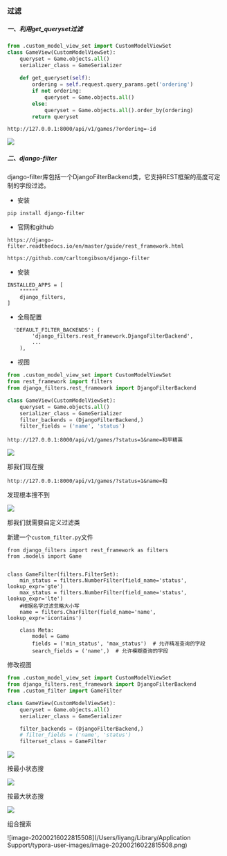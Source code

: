 

### 过滤

##### 一、利用get_queryset过滤

```python
from .custom_model_view_set import CustomModelViewSet
class GameView(CustomModelViewSet):
    queryset = Game.objects.all()
    serializer_class = GameSerializer
    
    def get_queryset(self):
        ordering = self.request.query_params.get('ordering')
        if not ordering:
            queryset = Game.objects.all()
        else:
            queryset = Game.objects.all().order_by(ordering)
        return queryset
```

```
http://127.0.0.1:8000/api/v1/games/?ordering=-id
```



![](https://tva1.sinaimg.cn/large/0082zybply1gbxnkgp4y5j31gq0u078e.jpg)

##### 二、django-filter

django-filter库包括一个DjangoFilterBackend类，它支持REST框架的高度可定制的字段过滤。

- 安装

```
pip install django-filter
```

- 官网和github

```
https://django-filter.readthedocs.io/en/master/guide/rest_framework.html

https://github.com/carltongibson/django-filter
```



- 安装

```
INSTALLED_APPS = [
	""""""
	django_filters,
]
```

- 全局配置

```
  'DEFAULT_FILTER_BACKENDS': (
        'django_filters.rest_framework.DjangoFilterBackend',
        ...
    ),
```

- 视图

```python
from .custom_model_view_set import CustomModelViewSet
from rest_framework import filters
from django_filters.rest_framework import DjangoFilterBackend

class GameView(CustomModelViewSet):
    queryset = Game.objects.all()
    serializer_class = GameSerializer
    filter_backends = (DjangoFilterBackend,)
    filter_fields = ('name', 'status')

```

```
http://127.0.0.1:8000/api/v1/games/?status=1&name=和平精英
```

![](https://tva1.sinaimg.cn/large/0082zybply1gbxmjbfqxxj31gm0u0jvu.jpg)

那我们现在搜

```
http://127.0.0.1:8000/api/v1/games/?status=1&name=和
```

发现根本搜不到

![](https://tva1.sinaimg.cn/large/0082zybply1gbxmjbfqxxj31gm0u0jvu.jpg)

那我们就需要自定义过滤类

新建一个`custom_filter.py`文件

```
from django_filters import rest_framework as filters
from .models import Game


class GameFilter(filters.FilterSet):
    min_status = filters.NumberFilter(field_name='status', lookup_expr='gte')
    max_status = filters.NumberFilter(field_name='status', lookup_expr='lte')
    #根据名字过滤忽略大小写
    name = filters.CharFilter(field_name='name', lookup_expr='icontains')

    class Meta:
        model = Game
        fields = ('min_status', 'max_status')  # 允许精准查询的字段
        search_fields = ('name',)  # 允许模糊查询的字段

```

修改视图

```python
from .custom_model_view_set import CustomModelViewSet
from django_filters.rest_framework import DjangoFilterBackend
from .custom_filter import GameFilter

class GameView(CustomModelViewSet):
    queryset = Game.objects.all()
    serializer_class = GameSerializer

    filter_backends = (DjangoFilterBackend,)
    # filter_fields = ('name', 'status') 
    filterset_class = GameFilter

```

![](https://tva1.sinaimg.cn/large/0082zybply1gbxnar2in7j31e00u0n20.jpg)

按最小状态搜

![](https://tva1.sinaimg.cn/large/0082zybply1gbxnbbrs9bj31cx0u0tda.jpg)

按最大状态搜

![](https://tva1.sinaimg.cn/large/0082zybply1gbxnc83ih5j31ig0qc41z.jpg)

组合搜索

![image-20200216022815508](/Users/liyang/Library/Application Support/typora-user-images/image-20200216022815508.png)